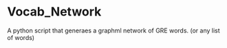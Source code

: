 # Vocab_Network
A python script that generaes a graphml network of GRE words. (or any list of words)
